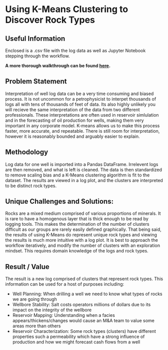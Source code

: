 # Using K-Means Clustering to Discover Rock Types 

## Useful Information

Enclosed is a .csv file with the log data as well as Jupyter Notebook stepping through the workflow. 

**A more thorough walkthrough can be found [here](https://johnodonnell123.github.io/pages/page_cluster.html).**

## Problem Statement

Interpretation of well log data can be a very time consuming and biased process. It is not uncommon for a petrophysicist to interpet thousands of logs all with tens of thousands of feet of data. Its also highly unlikely you will recieve the same interpretation of the data from two different professionals. These interpretations are often used in reservoir 
simlulation and in the forecasting of oil production for wells, making them very important in any corporate model. K-means allows us to make this process faster, more accurate,
and repeatable. There is still room for interpretation, however it is reasonably bounded and arguably easier to explain. 

## Methodology

Log data for one well is imported into a Pandas DataFrame. Irrelevent logs are then removed, and what is left is cleaned. The data is then standardized to remove scaling bias and
a K-Means clustering algorithm is fit to the dataset. The results are viewed in a log plot, and the clusters are interpreted to be distinct rock types.

## Unique Challenges and Solutions:
Rocks are a mixed medium comprised of various proportions of minerals. It is rare to have a homogenous layer that is thick enough to be read by logging tools. This makes the determination of the number of clusters difficult as our groups are rarely easily defined graphically. That being said, the results of using K-Means do represent unique rock types and viewing the results is much more intuitive with a log plot. It is best to approach the workflow iteratively, and modify the number of clusters with an exploration mindset. This requires domain knowledge of the logs and rock types.
 
## Result / Value

The result is a new log comprised of clusters that represent rock types. This information can be used for a host of purposes including:
- Well Planning: When drilling a well we need to know what types of rocks we are going through
- Wellbore Stability: Salt costs operators millions of dollars due to its impact on the integrity of the wellbore
- Reservoir Mapping: Understanding when a facies appears/thickens/changes would cause an M&A team to value some areas more than others
- Reservoir Characterization: Some rock types (clusters) have different properties such a permeability which have a strong influence of production and how we might forecast cash flows from a well
